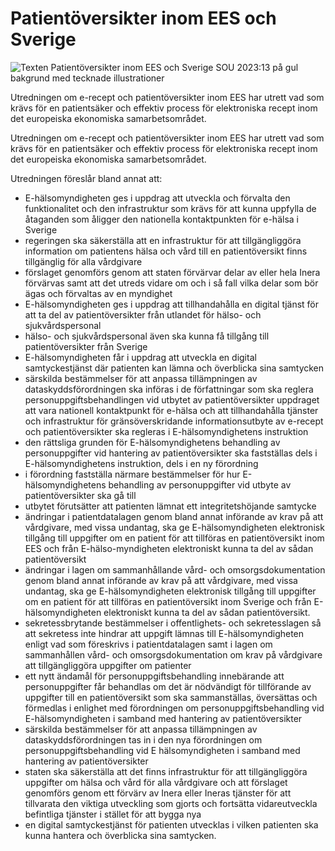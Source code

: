 # Patientöversikter inom EES och Sverige

![Texten Patientöversikter inom EES och Sverige SOU 2023:13 på gul bakgrund  med tecknade illustrationer](/contentassets/13dcdc492399414caeb91a2bbe69fdfe/sou-2023_13-patientoversikter-inom-ees-och-sverige-_-150x200px.jpg?width=150&quality=85)

Utredningen om e-recept och patientöversikter inom EES har utrett vad som krävs för en patientsäker och effektiv process för elektroniska recept inom det europeiska ekonomiska samarbetsområdet.

Utredningen om e-recept och patientöversikter inom EES har utrett vad som krävs för en patientsäker och effektiv process för elektroniska recept inom det europeiska ekonomiska samarbetsområdet.

Utredningen föreslår bland annat att:

* E-hälsomyndigheten ges i uppdrag att utveckla och förvalta den funktionalitet och den infrastruktur som krävs för att kunna uppfylla de åtaganden som åligger den nationella kontaktpunkten för e-hälsa i Sverige
* regeringen ska säkerställa att en infrastruktur för att tillgängliggöra information om patientens hälsa och vård till en patientöversikt finns tillgänglig för alla vårdgivare
* förslaget genomförs genom att staten förvärvar delar av eller hela Inera förvärvas samt att det utreds vidare om och i så fall vilka delar som bör ägas och förvaltas av en myndighet
* E-hälsomyndigheten ges i uppdrag att tillhandahålla en digital tjänst för att ta del av patientöversikter från utlandet för hälso- och sjukvårdspersonal
* hälso- och sjukvårdspersonal även ska kunna få tillgång till patientöversikter från Sverige
* E-hälsomyndigheten får i uppdrag att utveckla en digital samtyckestjänst där patienten kan lämna och överblicka sina samtycken
* särskilda bestämmelser för att anpassa tillämpningen av dataskyddsförordningen ska införas i de författningar som ska reglera personuppgiftsbehandlingen vid utbytet av patientöversikter uppdraget att vara nationell kontaktpunkt för e-hälsa och att tillhandahålla tjänster och infrastruktur för gränsöverskridande informationsutbyte av e-recept och patientöversikter ska regleras i E-hälsomyndighetens instruktion
* den rättsliga grunden för E-hälsomyndighetens behandling av personuppgifter vid hantering av patientöversikter ska fastställas dels i E-hälsomyndighetens instruktion, dels i en ny förordning
* i förordning fastställa närmare bestämmelser för hur E-hälsomyndighetens behandling av personuppgifter vid utbyte av patientöversikter ska gå till
* utbytet förutsätter att patienten lämnat ett integritetshöjande samtycke
* ändringar i patientdatalagen genom bland annat införande av krav på att vårdgivare, med vissa undantag, ska ge E-hälsomyndigheten elektronisk tillgång till uppgifter om en patient för att tillföras en patientöversikt inom EES och från E-hälso-myndigheten elektroniskt kunna ta del av sådan patientöversikt
* ändringar i lagen om sammanhållande vård- och omsorgsdokumentation genom bland annat införande av krav på att vårdgivare, med vissa undantag, ska ge E-hälsomyndigheten elektronisk tillgång till uppgifter om en patient för att tillföras en patientöversikt inom Sverige och från E-hälsomyndigheten elektroniskt kunna ta del av sådan patientöversikt.
* sekretessbrytande bestämmelser i offentlighets- och sekretesslagen så att sekretess inte hindrar att uppgift lämnas till E-hälsomyndigheten enligt vad som föreskrivs i patientdatalagen samt i lagen om sammanhållen vård- och omsorgsdokumentation om krav på vårdgivare att tillgängliggöra uppgifter om patienter
* ett nytt ändamål för personuppgiftsbehandling innebärande att personuppgifter får behandlas om det är nödvändigt för tillförande av uppgifter till en patientöversikt som ska sammanställas, översättas och förmedlas i enlighet med förordningen om personuppgiftsbehandling vid E-hälsomyndigheten i samband med hantering av patientöversikter
* särskilda bestämmelser för att anpassa tillämpningen av dataskyddsförordningen tas in i den nya förordningen om personuppgiftsbehandling vid E hälsomyndigheten i samband med hantering av patientöversikter
* staten ska säkerställa att det finns infrastruktur för att tillgängliggöra uppgifter om hälsa och vård för alla vårdgivare och att förslaget genomförs genom ett förvärv av Inera eller Ineras tjänster för att tillvarata den viktiga utveckling som gjorts och fortsätta vidareutveckla befintliga tjänster i stället för att bygga nya
* en digital samtyckestjänst för patienten utvecklas i vilken patienten ska kunna hantera och överblicka sina samtycken.

